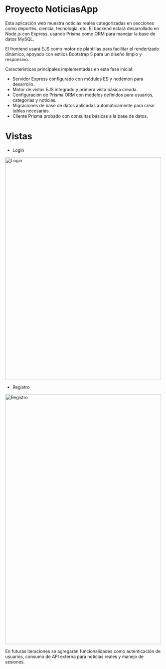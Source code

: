 # Proyecto NoticiasApp

Esta aplicación web muestra noticias reales categorizadas en secciones como deportes, ciencia, tecnología, etc. 
El backend estará desarrollado en Node.js con Express, usando Prisma como ORM para manejar la base de datos MySQL.

El frontend usará EJS como motor de plantillas para facilitar el renderizado dinámico, apoyado con estilos Bootstrap 5 para un diseño limpio y responsivo.

Características principales implementadas en esta fase inicial:
- Servidor Express configurado con módulos ES y nodemon para desarrollo.
- Motor de vistas EJS integrado y primera vista básica creada.
- Configuración de Prisma ORM con modelos definidos para usuarios, categorías y noticias.
- Migraciones de base de datos aplicadas automáticamente para crear tablas necesarias.
- Cliente Prisma probado con consultas básicas a la base de datos.

# Vistas

- Login
<img width="500" height="712" alt="Login" src="https://github.com/user-attachments/assets/f7c1aa5c-9d5c-42be-8b89-0724ce1bc5e4" />

- Registro
<img width="500" height="799" alt="Registro" src="https://github.com/user-attachments/assets/671e899d-04da-4dc5-b308-3285d04326ed" />


En futuras iteraciones se agregarán funcionalidades como autenticación de usuarios, consumo de API externa para noticias reales y manejo de sesiones.
